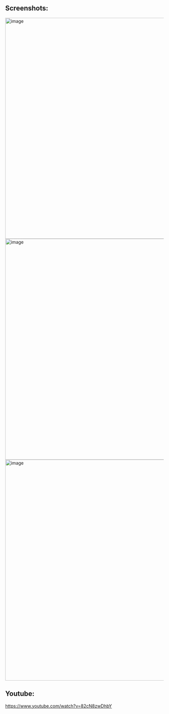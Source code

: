 ## Screenshots:

<img width="700" alt="image" src="https://user-images.githubusercontent.com/42660669/230507698-0bad8e8d-3967-4482-9559-8f4bca86ab1f.png">
<img width="700" alt="image" src="https://user-images.githubusercontent.com/42660669/230507736-734ea871-ecb2-4aa6-9700-1647bd1120ed.png">
<img width="700" alt="image" src="https://user-images.githubusercontent.com/42660669/230507776-dea64a66-a8ff-4c02-ad91-d6c6fa429146.png">


## Youtube:

https://www.youtube.com/watch?v=82cN8zwDhbY

